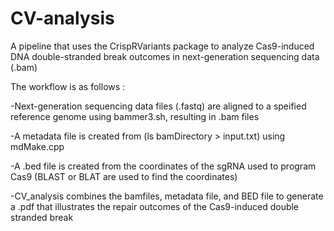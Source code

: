 # CV-analysis
A pipeline that uses the CrispRVariants package to analyze Cas9-induced DNA double-stranded break outcomes in next-generation sequencing data (.bam)

The workflow is as follows :

-Next-generation sequencing data files (.fastq) are aligned to a speified reference genome using bammer3.sh, resulting in .bam files

-A metadata file is created from (ls bamDirectory > input.txt) using mdMake.cpp

-A .bed file is created from the coordinates of the sgRNA used to program Cas9 (BLAST or BLAT are used to find the coordinates)

-CV_analysis combines the bamfiles, metadata file, and BED file to generate a .pdf that illustrates the repair outcomes of the Cas9-induced double stranded break
